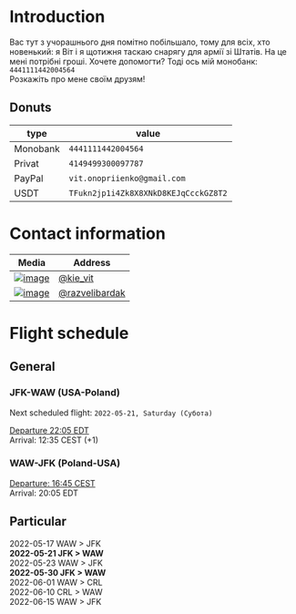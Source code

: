 # Introduction

Вас тут з учорашнього дня помітно побільшало, тому для всіх, хто новенький: я Віт і я щотижня таскаю снарягу для армії зі Штатів. На це мені потрібні гроші. Хочете допомогти? Тоді ось мій монобанк:
`4441111442004564`  
Розкажіть про мене своїм друзям!

## Donuts

| type     | value                                |
| -------- | ------------------------------------ |
| Monobank | `4441111442004564`                   |
| Privat   | `4149499300097787`                   |
| PayPal   | `vit.onopriienko@gmail.com`          |
| USDT     | `TFukn2jp1i4Zk8X8XNkD8KEJqCcckGZ8T2` |


# Contact information

| Media     | Address                                |
| -------- | ------------------------------------ |
| [![image](https://img.shields.io/badge/Telegram-2CA5E0?style=for-the-badge&logo=telegram&logoColor=white)](https://t.me/kie_vit)                    | [@kie_vit](https://t.me/kie_vit)       |
| [![image](https://img.shields.io/badge/Facebook-1877F2?style=for-the-badge&logo=facebook&logoColor=white)](https://www.facebook.com/razvelibardak/) | [@razvelibardak](https://www.facebook.com/razvelibardak/) |


# Flight schedule
## General
### JFK-WAW (USA-Poland)
Next scheduled flight: `2022-05-21, Saturday (Субота)`

[Departure 22:05 EDT](https://flightaware.com/live/flight/LOT27)  
Arrival: 12:35 CEST (+1)

### WAW-JFK (Poland-USA)

[Departure: 16:45 CEST](https://flightaware.com/live/flight/LOT26)  
Arrival: 20:05 EDT

## Particular
2022-05-17 WAW > JFK  
**2022-05-21 JFK > WAW**  
2022-05-23 WAW > JFK  
**2022-05-30 JFK > WAW**  
2022-06-01 WAW > CRL  
2022-06-10 CRL > WAW  
2022-06-15 WAW > JFK  
